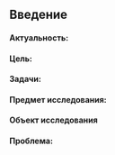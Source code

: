 ## Введение
#### Актуальность:
#### Цель:
#### Задачи:
#### Предмет исследования:
#### Объект исследования
#### Проблема:
